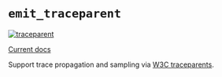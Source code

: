 # `emit_traceparent`

[![traceparent](https://github.com/emit-rs/emit/actions/workflows/traceparent.yml/badge.svg)](https://github.com/emit-rs/emit/actions/workflows/traceparent.yml)

[Current docs](https://docs.rs/emit_traceparent/0.11.4/emit_traceparent/index.html)

Support trace propagation and sampling via [W3C traceparents](https://www.w3.org/TR/trace-context/).

